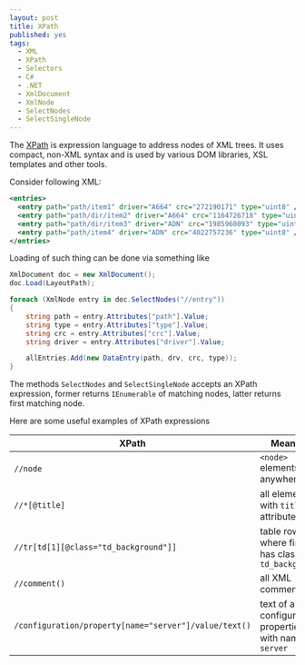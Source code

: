 ```yaml
---
layout: post
title: XPath
published: yes
tags:
  - XML
  - XPath
  - Selectors
  - C#
  - .NET
  - XmlDocument
  - XmlNode
  - SelectNodes
  - SelectSingleNode
---
```

The [XPath][1] is expression language to address nodes of XML trees. It uses compact, non-XML syntax and is used by various DOM libraries, XSL templates and other tools.

Consider following XML:

```xml
<entries>
  <entry path="path/item1" driver="A664" crc="272190171" type="uint8" />
  <entry path="path/dir/item2" driver="A664" crc="1164726718" type="uint8" />
  <entry path="path/dir/item3" driver="ADN" crc="1985960093" type="uint8" />
  <entry path="path/item4" driver="ADN" crc="4022757236" type="uint8" />
</entries>
```

Loading of such thing can be done via something like 

```c#
XmlDocument doc = new XmlDocument();
doc.Load(LayoutPath);

foreach (XmlNode entry in doc.SelectNodes("//entry"))
{
    string path = entry.Attributes["path"].Value;
    string type = entry.Attributes["type"].Value;
    string crc = entry.Attributes["crc"].Value;
    string driver = entry.Attributes["driver"].Value;

    allEntries.Add(new DataEntry(path, drv, crc, type));
}
```

The methods `SelectNodes` and `SelectSingleNode` accepts an XPath expression, former returns `IEnumerable` of matching nodes, latter returns first matching node.

Here are some useful examples of XPath expressions

| XPath                              | Meaning                                                 |
| ---------------------------------- | ------------------------------------------------------- |
| `//node`                           | `<node>` elements anywhere                              |
| `//*[@title]`                      | all elements with `title` attribute                     |
| `//tr[td[1][@class="td_background"]]` | table rows where first `td` has class `td_background`|
| `//comment()`                      | all XML comments                                        |
| `/configuration/property[name="server"]/value/text()` | text of all configuration properties with name `server` |

[1]: https://www.w3.org/TR/xpath-31/